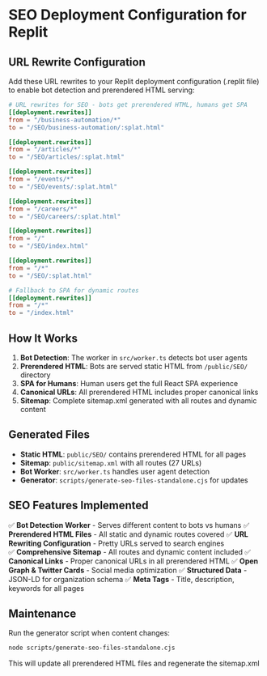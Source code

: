 # SEO Deployment Configuration for Replit

## URL Rewrite Configuration

Add these URL rewrites to your Replit deployment configuration (.replit file) to enable bot detection and prerendered HTML serving:

```toml
# URL rewrites for SEO - bots get prerendered HTML, humans get SPA
[[deployment.rewrites]]
from = "/business-automation/*"
to = "/SEO/business-automation/:splat.html"

[[deployment.rewrites]]
from = "/articles/*"
to = "/SEO/articles/:splat.html"

[[deployment.rewrites]]
from = "/events/*"
to = "/SEO/events/:splat.html"

[[deployment.rewrites]]
from = "/careers/*"
to = "/SEO/careers/:splat.html"

[[deployment.rewrites]]
from = "/"
to = "/SEO/index.html"

[[deployment.rewrites]]
from = "/*"
to = "/SEO/:splat.html"

# Fallback to SPA for dynamic routes
[[deployment.rewrites]]
from = "/*"
to = "/index.html"
```

## How It Works

1. **Bot Detection**: The worker in `src/worker.ts` detects bot user agents
2. **Prerendered HTML**: Bots are served static HTML from `/public/SEO/` directory
3. **SPA for Humans**: Human users get the full React SPA experience
4. **Canonical URLs**: All prerendered HTML includes proper canonical links
5. **Sitemap**: Complete sitemap.xml generated with all routes and dynamic content

## Generated Files

- **Static HTML**: `public/SEO/` contains prerendered HTML for all pages
- **Sitemap**: `public/sitemap.xml` with all routes (27 URLs)
- **Bot Worker**: `src/worker.ts` handles user agent detection
- **Generator**: `scripts/generate-seo-files-standalone.cjs` for updates

## SEO Features Implemented

✅ **Bot Detection Worker** - Serves different content to bots vs humans
✅ **Prerendered HTML Files** - All static and dynamic routes covered
✅ **URL Rewriting Configuration** - Pretty URLs served to search engines  
✅ **Comprehensive Sitemap** - All routes and dynamic content included
✅ **Canonical Links** - Proper canonical URLs in all prerendered HTML
✅ **Open Graph & Twitter Cards** - Social media optimization
✅ **Structured Data** - JSON-LD for organization schema
✅ **Meta Tags** - Title, description, keywords for all pages

## Maintenance

Run the generator script when content changes:
```bash
node scripts/generate-seo-files-standalone.cjs
```

This will update all prerendered HTML files and regenerate the sitemap.xml